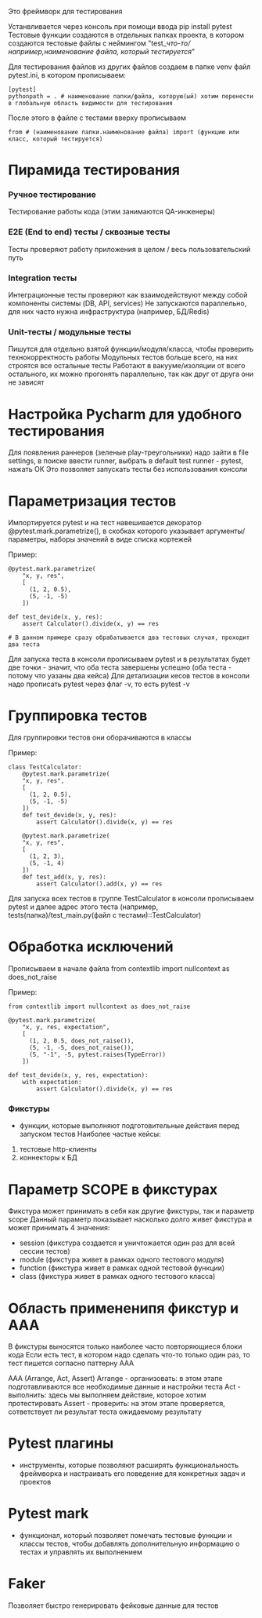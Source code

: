 Это фреймворк для тестирования

Устанвливается через консоль при помощи ввода pip install pytest
Тестовые функции создаются в отдельных папках проекта, в котором создаются тестовые файлы с неймингом "test_*что-то/например,наименование файла, который тестируется*"

Для тестирования файлов из других файлов создаем в папке venv файл pytest.ini, в котором прописываем:
```
[pytest]
pythonpath = . # наименование папки/файла, которую(ый) хотим перенести в глобальную область видимости для тестирования
```
После этого в файле с тестами вверху прописываем 
```
from # (наименование папки.наименование файла) import (функцию или класс, который тестируется)
```

# Пирамида тестирования

### Ручное тестирование
Тестирование работы кода (этим занимаются QA-инженеры)

### E2E (End to end) тесты / сквозные тесты
Тесты проверяют работу приложения в целом / весь пользовательский путь

### Integration тесты
Интеграционные тесты проверяют как взаимодействуют между собой компоненты системы (DB, API, services)
Не запускаются параллельно, для них часто нужна инфраструктура (например, БД/Redis)

### Unit-тесты / модульные тесты
Пишутся для отдельно взятой функции/модуля/класса, чтобы проверить технокорректность работы
Модульных тестов больше всего, на них строятся все остальные тесты
Работают в вакууме/изоляции от всего остального, их можно прогонять параллельно, так как друг от друга они не зависят

# Настройка Pycharm для удобного тестирования
Для появления раннеров (зеленые play-треугольники) надо зайти в file settings, в поиске ввести runner, выбрать в default test runner - pytest, нажать ОК
Это позволяет запускать тесты без использования консоли

# Параметризация тестов
Импортируется pytest и на тест навешивается декоратор @pytest.mark.parametrize(), в скобках которого указывает аргументы/параметры, наборы значений в виде списка кортежей

Пример: 
```
@pytest.mark.parametrize(
    "x, y, res",
    [
      (1, 2, 0.5),
      (5, -1, -5)
    ])

def test_devide(x, y, res):
    assert Calculator().divide(x, y) == res

# В данном примере сразу обрабатывается два тестовых случая, проходит два теста 
```
Для запуска теста в консоли прописываем pytest и в результатах будет две точки - значит, что оба теста завершены успешно (оба теста - потому что уазаны два кейса)
Для детализации кесов тестов в консоли надо прописать pytest через флаг -v, то есть pytest -v

# Группировка тестов
Для группировки тестов они оборачиваются в классы 

Пример: 
```
class TestCalculator:
    @pytest.mark.parametrize(
    "x, y, res",
    [
      (1, 2, 0.5),
      (5, -1, -5)
    ])
    def test_devide(x, y, res):
        assert Calculator().divide(x, y) == res

    @pytest.mark.parametrize(
    "x, y, res",
    [
      (1, 2, 3),
      (5, -1, 4)
    ])
    def test_add(x, y, res):
        assert Calculator().add(x, y) == res
```
Для запуска всех тестов в группе TestCalculator в консоли прописываем pytest и далее адрес этого теста (например, tests(папка)/test_main.py(файл с тестами)::TestCalculator)

# Обработка исключений
Прописываем в начале файла from contextlib import nullcontext as does_not_raise

Пример: 
```
from contextlib import nullcontext as does_not_raise

@pytest.mark.parametrize(
    "x, y, res, expectation",
    [
      (1, 2, 0.5, does_not_raise()),
      (5, -1, -5, does_not_raise()),
      (5, "-1", -5, pytest.raises(TypeError))
    ])

def test_devide(x, y, res, expectation):
    with expectation:
        assert Calculator().divide(x, y) == res
```

### Фикстуры
- функции, которые выполняют подготовительные действия перед запуском тестов
Наиболее частые кейсы:
1) тестовые http-клиенты
2) коннекторы к БД

# Параметр SCOPE в фикстурах
Фикстура может принимать в себя как другие фикстуры, так и параметр scope
Данный параметр показывает насколько долго живет фикстура и может принимать 4 значения:
- session (фикстура создается и уничтожается один раз для всей сессии тестов)
- module (фикстура живет в рамках одного тестового модуля)
- function (фикстура живет в рамках одной тестовой функции)
- class (фикстура живет в рамках одного тестового класса)

# Область примененипя фикстур и AAA
В фикстуры выносятся только наиболее часто повторяющиеся блоки кода
Если есть тест, в котором надо сделать что-то только один раз, то тест пишется согласно паттерну AAA 

AAA (Arrange, Act, Assert)
Arrange - организовать: в этом этапе подготавливаются все необходимые данные и настройки теста
Act - выполнить: здесь мы выполняем действие, которое хотим протестировать
Assert - проверить: на этом этапе проверяется, сответствует ли результат теста ожидаемому результату

# Pytest плагины
- инструменты, которые позволяют расширять функциональность фреймворка и настраивать его поведение для конкретных задач и проектов

# Pytest mark
- функционал, который позволяет помечать тестовые функции и классы тестов, чтобы добавлять дополнительную информацию о тестах и управлять их выполнением

# Faker
Позволяет быстро генерировать фейковые данные для тестов






















